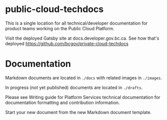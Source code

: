 # public-cloud-techdocs
This is a single location for all technical/developer documentation for product teams working on the Public Cloud Platform.

Visit the deployed Gatsby site at docs.developer.gov.bc.ca. See how that's deployed https://github.com/bcgov/private-cloud-techdocs

# Documentation
Markdown documents are located in `./docs` with related images in `./images`.

In progress (not yet published) documents are located in `./drafts`.

Please see Writing guide for Platform Services technical documentation for documentation formatting and contribution information.

Start your new document from the new Markdown document template.

